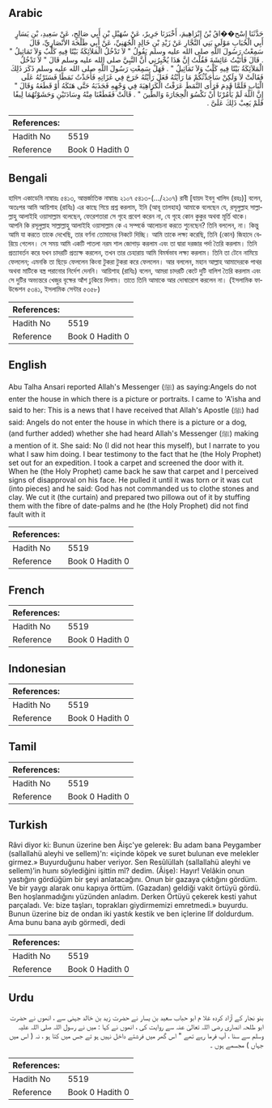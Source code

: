 ## Arabic


<div dir="rtl" lang="ar" style={{fontSize:'larger',backgroundColor:'#f8f9fa',padding:20}}>
حَدَّثَنَا إِسْح��اقُ بْنُ إِبْرَاهِيمَ، أَخْبَرَنَا جَرِيرٌ، عَنْ سُهَيْلِ بْنِ أَبِي صَالِحٍ، عَنْ سَعِيدِ، بْنِ يَسَارٍ أَبِي الْحُبَابِ مَوْلَى بَنِي النَّجَّارِ عَنْ زَيْدِ بْنِ خَالِدٍ الْجُهَنِيِّ، عَنْ أَبِي طَلْحَةَ الأَنْصَارِيِّ، قَالَ سَمِعْتُ رَسُولَ اللَّهِ صلى الله عليه وسلم يَقُولُ ‏"‏ لاَ تَدْخُلُ الْمَلاَئِكَةُ بَيْتًا فِيهِ كَلْبٌ وَلاَ تَمَاثِيلُ ‏"‏ ‏.‏ قَالَ فَأَتَيْتُ عَائِشَةَ فَقُلْتُ إِنَّ هَذَا يُخْبِرُنِي أَنَّ النَّبِيَّ صلى الله عليه وسلم قَالَ ‏"‏ لاَ تَدْخُلُ الْمَلاَئِكَةُ بَيْتًا فِيهِ كَلْبٌ وَلاَ تَمَاثِيلُ ‏"‏ ‏.‏ فَهَلْ سَمِعْتِ رَسُولَ اللَّهِ صلى الله عليه وسلم ذَكَرَ ذَلِكَ فَقَالَتْ لاَ وَلَكِنْ سَأُحَدِّثُكُمْ مَا رَأَيْتُهُ فَعَلَ رَأَيْتُهُ خَرَجَ فِي غَزَاتِهِ فَأَخَذْتُ نَمَطًا فَسَتَرْتُهُ عَلَى الْبَابِ فَلَمَّا قَدِمَ فَرَأَى النَّمَطَ عَرَفْتُ الْكَرَاهِيَةَ فِي وَجْهِهِ فَجَذَبَهُ حَتَّى هَتَكَهُ أَوْ قَطَعَهُ وَقَالَ ‏"‏ إِنَّ اللَّهَ لَمْ يَأْمُرْنَا أَنْ نَكْسُوَ الْحِجَارَةَ وَالطِّينَ ‏"‏ ‏.‏ قَالَتْ فَقَطَعْنَا مِنْهُ وِسَادَتَيْنِ وَحَشَوْتُهُمَا لِيفًا فَلَمْ يَعِبْ ذَلِكَ عَلَىَّ ‏.‏
</div>
<div style={{backgroundColor:'#f8f9fa',padding:20, marginBottom: 10}}><table> <thead> <tr> <th>References:</th> <th></th> </tr> </thead> <tbody><tr><td>Hadith No</td><td>5519</td></tr><tr><td>Reference</td><td>Book 0 Hadith 0</td></tr></tbody></table></div>

## Bengali


<div dir="ltr" lang="bn" style={{fontSize:'larger',backgroundColor:'#f8f9fa',padding:20}}>
হাদিস একাডেমি নাম্বারঃ ৫৪১৩, আন্তর্জাতিক নাম্বারঃ ২১০৭ ৫৪১৩-(…/২১০৭) রাবী [যায়দ ইবনু খালিদ (রহঃ)] বলেন, অতঃপর আমি আয়িশাহ (রাযিঃ) এর কাছে গিয়ে প্রশ্ন করলাম, ইনি (আবূ তালহাহ) আমাকে বলেছেন যে, রসূলুল্লাহ সাল্লাল্লাহু আলাইহি ওয়াসাল্লাম বলেছেন, ফেরেশতারা সে গৃহে প্রবেশ করেন না, যে গৃহে কোন কুকুর অথবা মূর্তি থাকে। আপনি কি রসূলুল্লাহ সাল্লাল্লাহু আলাইহি ওয়াসাল্লাম কে এ সম্পর্কে আলোচনা করতে শুনেছেন? তিনি বললেন, না। কিন্তু আমি যা করতে তাকে দেখেছি, তার বর্ণনা তোমাদের নিকটে দিচ্ছি। আমি তাকে লক্ষ্য করেছি, তিনি (কোন) জিহাদে বেরিয়ে গেলেন। সে সময় আমি একটি পাতলা নরম শাল জোগাড় করলাম এবং তা দ্বারা দরজার পর্দা তৈরি করলাম। তিনি প্রত্যাবর্তন করে যখন চাদরটি প্রত্যক্ষ করলেন, তখন তার চেহারায় আমি বিমৰ্ষভাব লক্ষ্য করলাম। তিনি তা টেনে নামিয়ে ফেললেন; এমনকি তা ছিড়ে ফেললেন কিংবা টুকরা টুকরা করে ফেললেন। আর বললেন, মহান আল্লাহ আমাদেরকে পাথর অথবা মাটিকে বস্ত্র পরানোর নির্দেশ দেননি। আয়িশাহ (রাযিঃ) বলেন, আমরা চাদরটি কেটে দুটি বালিশ তৈরি করলাম এবং সে দুটির অভ্যন্তরে খেজুর বৃক্ষের আঁশ ঢুকিয়ে দিলাম। তাতে তিনি আমাকে আর দোষারোপ করলেন না। (ইসলামিক ফাউন্ডেশন ৫৩৪১, ইসলামিক সেন্টার ৫৩৫৮)
</div>
<div style={{backgroundColor:'#f8f9fa',padding:20, marginBottom: 10}}><table> <thead> <tr> <th>References:</th> <th></th> </tr> </thead> <tbody><tr><td>Hadith No</td><td>5519</td></tr><tr><td>Reference</td><td>Book 0 Hadith 0</td></tr></tbody></table></div>

## English


<div dir="ltr" lang="en" style={{fontSize:'larger',backgroundColor:'#f8f9fa',padding:20}}>
Abu Talha Ansari reported Allah's Messenger (ﷺ) as saying:Angels do not enter the house in which there is a picture or portraits. I came to 'A'isha and said to her: This is a news that I have received that Allah's Apostle (ﷺ) had said: Angels do not enter the house in which there is a picture or a dog, (and further added) whether she had heard Allah's Messenger (ﷺ) making a mention of it. She said: No (I did not hear this myself), but I narrate to you what I saw him doing. I bear testimony to the fact that he (the Holy Prophet) set out for an expedition. I took a carpet and screened the door with it. When he (the Holy Prophet) came back he saw that carpet and I perceived signs of disapproval on his face. He pulled it until it was torn or it was cut (into pieces) and he said: God has not commanded us to clothe stones and clay. We cut it (the curtain) and prepared two pillowa out of it by stuffing them with the fibre of date-palms and he (the Holy Prophet) did not find fault with it
</div>
<div style={{backgroundColor:'#f8f9fa',padding:20, marginBottom: 10}}><table> <thead> <tr> <th>References:</th> <th></th> </tr> </thead> <tbody><tr><td>Hadith No</td><td>5519</td></tr><tr><td>Reference</td><td>Book 0 Hadith 0</td></tr></tbody></table></div>

## French


<div dir="ltr" lang="fr" style={{fontSize:'larger',backgroundColor:'#f8f9fa',padding:20}}>

</div>
<div style={{backgroundColor:'#f8f9fa',padding:20, marginBottom: 10}}><table> <thead> <tr> <th>References:</th> <th></th> </tr> </thead> <tbody><tr><td>Hadith No</td><td>5519</td></tr><tr><td>Reference</td><td>Book 0 Hadith 0</td></tr></tbody></table></div>

## Indonesian


<div dir="ltr" lang="id" style={{fontSize:'larger',backgroundColor:'#f8f9fa',padding:20}}>

</div>
<div style={{backgroundColor:'#f8f9fa',padding:20, marginBottom: 10}}><table> <thead> <tr> <th>References:</th> <th></th> </tr> </thead> <tbody><tr><td>Hadith No</td><td>5519</td></tr><tr><td>Reference</td><td>Book 0 Hadith 0</td></tr></tbody></table></div>

## Tamil


<div dir="ltr" lang="ta" style={{fontSize:'larger',backgroundColor:'#f8f9fa',padding:20}}>

</div>
<div style={{backgroundColor:'#f8f9fa',padding:20, marginBottom: 10}}><table> <thead> <tr> <th>References:</th> <th></th> </tr> </thead> <tbody><tr><td>Hadith No</td><td>5519</td></tr><tr><td>Reference</td><td>Book 0 Hadith 0</td></tr></tbody></table></div>

## Turkish


<div dir="ltr" lang="tr" style={{fontSize:'larger',backgroundColor:'#f8f9fa',padding:20}}>
Râvi diyor ki: Bunun üzerine ben Âişc'ye gelerek: Bu adam bana Peygamber (sallallahü aleyhi ve sellem)'n: «içinde köpek ve suret bulunan eve melekler girmez.» Buyurduğunu haber veriyor. Sen Resûlüllah (sallallahü aleyhi ve sellem)’in huını söylediğini işittin mî? dedim. (Âişe): Hayır! Velâkin onun yastığını gördüğüm bir şeyi anlatacağını. Onun bir gazaya çıktığını gördüm. Ve bir yaygı alarak onu kapıya örttüm. (Gazadan) geldiği vakit örtüyü gördü. Ben hoşlanmadığını yüzünden anladım. Derken Örtüyü çekerek kesti yahut parçaladı. Ve: bize taşları, toprakları giydirmemizi emretmedi.» buyurdu. Bunun üzerine biz de ondan iki yastık kestik ve ben içlerine lîf doldurdum. Ama bunu bana ayıb görmedi, dedi
</div>
<div style={{backgroundColor:'#f8f9fa',padding:20, marginBottom: 10}}><table> <thead> <tr> <th>References:</th> <th></th> </tr> </thead> <tbody><tr><td>Hadith No</td><td>5519</td></tr><tr><td>Reference</td><td>Book 0 Hadith 0</td></tr></tbody></table></div>

## Urdu


<div dir="rtl" lang="ur" style={{fontSize:'larger',backgroundColor:'#f8f9fa',padding:20}}>
بنو نجار کے آزاد کردہ غلا م ابو حباب سعید بن یسار نے حضرت زید بن خالد جہنی سے ، انھوں نے حضرت ابو طلحہ انصاری رضی اللہ تعالیٰ عنہ سے روایت کی ، انھوں نے کہا : میں نے رسول اللہ صلی اللہ علیہ وسلم سے سنا ، آپ فرما رہے تھے " اس گھر میں فرشتے داخل نہیں ہو تے جس میں کتا ہو ، نہ ( اس میں جہاں ) مجسمے ہوں ۔
</div>
<div style={{backgroundColor:'#f8f9fa',padding:20, marginBottom: 10}}><table> <thead> <tr> <th>References:</th> <th></th> </tr> </thead> <tbody><tr><td>Hadith No</td><td>5519</td></tr><tr><td>Reference</td><td>Book 0 Hadith 0</td></tr></tbody></table></div>